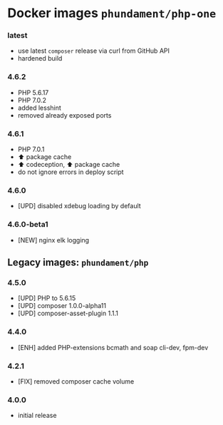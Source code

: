 Docker images `phundament/php-one`
==================================

### latest

 - use latest `composer` release via curl from GitHub API
 - hardened build

### 4.6.2

 - PHP 5.6.17
 - PHP 7.0.2
 - added lesshint
 - removed already exposed ports
 
### 4.6.1

 - PHP 7.0.1
 - :arrow_up: package cache
 - :arrow_up: codeception, :arrow_up: package cache
 - do not ignore errors in deploy script

### 4.6.0

- [UPD] disabled xdebug loading by default

### 4.6.0-beta1

- [NEW] nginx elk logging


Legacy images: `phundament/php`
-------------------------------

### 4.5.0

- [UPD] PHP to 5.6.15
- [UPD] composer 1.0.0-alpha11
- [UPD] composer-asset-plugin 1.1.1

### 4.4.0

- [ENH] added PHP-extensions bcmath and soap cli-dev, fpm-dev

### 4.2.1

- [FIX] removed composer cache volume

### 4.0.0

- initial release



